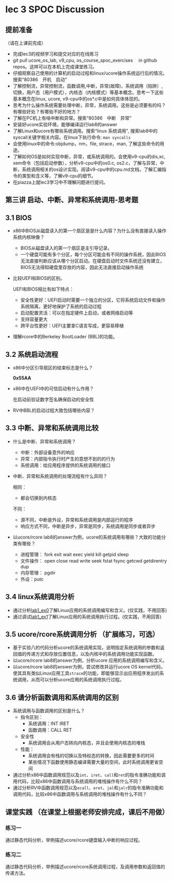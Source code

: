 # lec 3 SPOC Discussion

## **提前准备**
（请在上课前完成）


 - 完成lec3的视频学习和提交对应的在线练习
 - git pull ucore_os_lab, v9_cpu, os_course_spoc_exercises  　in github repos。这样可以在本机上完成课堂练习。
 - 仔细观察自己使用的计算机的启动过程和linux/ucore操作系统运行后的情况。搜索“80386　开机　启动”
 - 了解控制流，异常控制流，函数调用,中断，异常(故障)，系统调用（陷阱）,切换，用户态（用户模式），内核态（内核模式）等基本概念。思考一下这些基本概念在linux, ucore, v9-cpu中的os*.c中是如何具体体现的。
 - 思考为什么操作系统需要处理中断，异常，系统调用。这些是必须要有的吗？有哪些好处？有哪些不好的地方？
 - 了解在PC机上有啥中断和异常。搜索“80386　中断　异常”
 - 安装好ucore实验环境，能够编译运行lab8的answer
 - 了解Linux和ucore有哪些系统调用。搜索“linux 系统调用", 搜索lab8中的syscall关键字相关内容。在linux下执行命令: ```man syscalls```
 - 会使用linux中的命令:objdump，nm，file, strace，man, 了解这些命令的用途。
 - 了解如何OS是如何实现中断，异常，或系统调用的。会使用v9-cpu的dis,xc, xem命令（包括启动参数），分析v9-cpu中的os0.c, os2.c，了解与异常，中断，系统调用相关的os设计实现。阅读v9-cpu中的cpu.md文档，了解汇编指令的类型和含义等，了解v9-cpu的细节。
 - 在piazza上就lec3学习中不理解问题进行提问。

## 第三讲 启动、中断、异常和系统调用-思考题

## 3.1 BIOS
- x86中BIOS从磁盘读入的第一个扇区是是什么内容？为什么没有直接读入操作系统内核映像？

  * BIOS从磁盘读入的第一个扇区是主引导记录。
  * 一个硬盘可能有多个分区，每个分区可能会有不同的操作系统，因此BIOS无法直接判断应该从哪个分区启动。在硬盘启动时文件系统还没有建立，BIOS无法得知硬盘里存放的内容，因此无法直接启动操作系统

- 比较UEFI和BIOS的区别。

  UEFI和BIOS相比有如下特点：

  * 安全性更好：UEFI启动时需要一个独立的分区，它将系统启动文件和操作系统隔离，更好地保护了系统的启动过程
  * 启动配置灵活：可以在指定硬件上启动，或者网络启动等
  * 支持容量更大
  * 跨平台性更好：UEFI主要拿C语言写成，更容易移植

-  理解rcore中的Berkeley BootLoader (BBL)的功能。

## 3.2 系统启动流程

- x86中分区引导扇区的结束标志是什么？

  **0x55AA**

- x86中在UEFI中的可信启动有什么作用？

  在启动前验证数字签名确保启动的安全性

- RV中BBL的启动过程大致包括哪些内容？

## 3.3 中断、异常和系统调用比较
- 什么是中断、异常和系统调用？

  - 中断：外部设备意外的响应
  - 异常：内部指令执行时产生的意想不到的的行为
  - 系统调用：给应用程序提供的系统调用的接口

- 中断、异常和系统调用的处理流程有什么异同？

  相同：

  * 都会切换到内核态

  不同：

  * 源不同，中断是外设，异常和系统调用是内部运行的程序
  * 响应方式不同，中断是异步，异常是同步，系统调用是同步或者异步

- 以ucore/rcore lab8的answer为例，ucore的系统调用有哪些？大致的功能分类有哪些？

  - 进程管理： fork exit wait exec yield kill getpid sleep
  - 文件操作： open close read write seek fstat fsync getcwd getdirentry dup
  - 内存管理： pgdir
  - 外设：putc

## 3.4 linux系统调用分析
- 通过分析[lab1_ex0](https://github.com/chyyuu/ucore_lab/blob/master/related_info/lab1/lab1-ex0.md)了解Linux应用的系统调用编写和含义。(仅实践，不用回答)
- 通过调试[lab1_ex1](https://github.com/chyyuu/ucore_lab/blob/master/related_info/lab1/lab1-ex1.md)了解Linux应用的系统调用执行过程。(仅实践，不用回答)


## 3.5 ucore/rcore系统调用分析 （扩展练习，可选）
-  基于实验八的代码分析ucore的系统调用实现，说明指定系统调用的参数和返回值的传递方式和存放位置信息，以及内核中的系统调用功能实现函数。
- 以ucore/rcore lab8的answer为例，分析ucore 应用的系统调用编写和含义。
- 以ucore/rcore lab8的answer为例，尝试修改并运行ucore OS kernel代码，使其具有类似Linux应用工具`strace`的功能，即能够显示出应用程序发出的系统调用，从而可以分析ucore应用的系统调用执行过程。


## 3.6 请分析函数调用和系统调用的区别
- 系统调用与函数调用的区别是什么？
  - 指令区别：
    - 系统调用：INT IRET
    - 函数调用：CALL RET
  - 安全性
    - 系统调用会从用户态转向内核态，并且会使用内核态的堆栈
  - 性能：
    - 系统调用会有栈的切换以及特权态的转换，因此需要更多的时间
    - 某些情况下函数使用静态编译需要大量的空间，此时系统调用更省空间
- 通过分析x86中函数调用规范以及`int`、`iret`、`call`和`ret`的指令准确功能和调用代码，比较x86中函数调用与系统调用的堆栈操作有什么不同？
- 通过分析RV中函数调用规范以及`ecall`、`eret`、`jal`和`jalr`的指令准确功能和调用代码，比较x86中函数调用与系统调用的堆栈操作有什么不同？


## 课堂实践 （在课堂上根据老师安排完成，课后不用做）
### 练习一
通过静态代码分析，举例描述ucore/rcore键盘输入中断的响应过程。

### 练习二
通过静态代码分析，举例描述ucore/rcore系统调用过程，及调用参数和返回值的传递方法。
